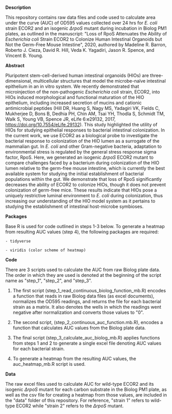 **Description**

This repository contains raw data files and code used to calculate area under the curve (AUC) of OD595 values collected over 24 hrs for *E. coli* strain ECOR2 and an isogenic *∆rpoS* mutant during incubation in Biolog PM1 plates, as outlined in the manuscript: "Loss of RpoS Attenuates the Ability of *Escherichia coli* Strain ECOR2 to Colonize Human Intestinal Organoids but Not the Germ-Free Mouse Intestine", 2020, authored by Madeline R. Barron, Roberto J. Cieza, David R. Hill, Veda K. Yagadiri, Jason R. Spence, and Vincent B. Young. 


**Abstract**

Pluripotent stem-cell-derived human intestinal organoids (HIOs) are three-dimensional, multicellular structures that model the microbe-naïve intestinal epithelium in an in vitro system. We recently demonstrated that microinjection of the non-pathogenic *Escherichia coli* strain, ECOR2, into HIOs induced morphological and functional maturation of the HIO epithelium, including increased secretion of mucins and cationic antimicrobial peptides (Hill DR, Huang S, Nagy MS, Yadagiri VK, Fields C, Mukherjee D, Bons B, Dedhia PH, Chin AM, Tsai YH, Thodla S, Schmidt TM, Walk S, Young VB, Spence JR, eLife 6:e29132, 2017, https://doi.org/10.7554/eLife.29132). This study highlighted the utility of HIOs for studying epithelial responses to bacterial intestinal colonization. In the current work, we use ECOR2 as a biological probe to investigate the bacterial response to colonization of the HIO lumen as a surrogate of the mammalian gut. In *E. coli* and other Gram-negative bacteria, adaptation to environmental stress is regulated by the general stress response sigma factor, RpoS. Here, we generated an isogenic *∆rpoS* ECOR2 mutant to compare challenges faced by a bacterium during colonization of the HIO lumen relative to the germ-free mouse intestine, which is currently the best available system for studying the initial establishment of bacterial populations within the gut. We demonstrate that loss of RpoS significantly decreases the ability of ECOR2 to colonize HIOs, though it does not prevent colonization of germ-free mice. These results indicate that HIOs pose a uniquely restrictive luminal environment to *E. coli* during colonization, thus increasing our understanding of the HIO model system as it pertains to studying the establishment of intestinal host-microbe symbioses.  
 
 **Packages**

Base R is used for code outlined in steps 1-3 below. To generate a heatmap from resulting AUC values (step 4), the following packages are required:

    - tidyverse

    - viridis (color scheme of heatmap)
 
**Code**

There are 3 scripts used to calculate the AUC from raw Biolog plate data. The order in which they are used is denoted at the beginning of the script name as "step_1", "step_2", and "step_3". 

1. The first script (step_1_read_continuous_biolog_function_mb.R) encodes a function that reads in raw Biolog data files (as excel documents), normalizes the OD595 readings, and returns the file for each bacterial strain as a matrix. It also denotes the wells in which the readings went negative after normalization and converts those values to "0".

2. The second script, (step_2_continuous_auc_function.mb.R), encodes a function that calculates AUC values from the Biolog plate data.

3. The final script (step_3_calculate_auc_biolog_mb.R) applies functions from steps 1 and 2 to generate a single excel file denoting AUC values for each bacterial strain.

4. To generate a heatmap from the resulting AUC values, the auc_heatmap_mb.R script is used. 

**Data**

The raw excel files used to calculate AUC for wild-type ECOR2 and its isogenic *∆rpoS* mutant for each carbon substrate in the Biolog PM1 plate, as well as the csv file for creating a heatmap from those values, are included in the "data" folder of this repository. For reference, "strain 1" refers to wild-type ECOR2 while "strain 2" refers to the *∆rpoS* mutant.
